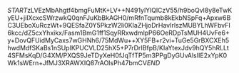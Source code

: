 $START$zLVEzMbAhgtf4bmgFuMtK+LV++N491ylYlQlCzV55/h9boQvl8y8eTwKyEU+jiIXcxcSWrzwkQ0qnFJuKbBkAGH0/mRfnTqumb8kEkbNSpFq+Apxw6BC3UEboXuRczWt+9QESfaZ0Y5PkzW2li0KIaZHjoDrHavIrlszMUBYLhWFbvFI6kcc/dZ5cxYhxikx/Fasm1BmG1ff1SqyRRxwdmlpP66OeRDpTsMUH4UvFe6+y+DovQFUidMyCaxs7wGHNh6/75MdWu++XY5FB+r2vi+TuGe5GrBXCXEh5hwdMdfSKaBs1nSUpIKPUCVLD25hX5+P7rDrIBfpB/KIaYtexJdv9hQY5hRLLt4SFMsKqD/G4XM/PXQS9JeTDyXeH0fJqTfTP5m3PPgDyGUvAlsIIE2xYpK0Wk1sWErn+JfMJ3XRAWXIQ87rAOIsPh47bmCV$END$
